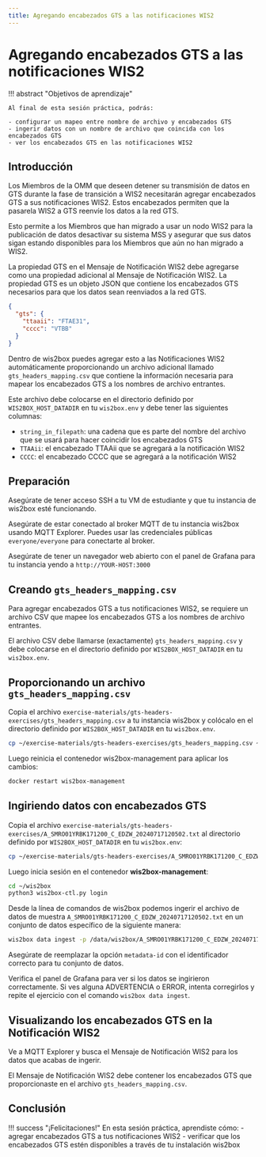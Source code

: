 ```yaml
---
title: Agregando encabezados GTS a las notificaciones WIS2
---
```


# Agregando encabezados GTS a las notificaciones WIS2

!!! abstract "Objetivos de aprendizaje"

    Al final de esta sesión práctica, podrás:
    
    - configurar un mapeo entre nombre de archivo y encabezados GTS
    - ingerir datos con un nombre de archivo que coincida con los encabezados GTS
    - ver los encabezados GTS en las notificaciones WIS2

## Introducción

Los Miembros de la OMM que deseen detener su transmisión de datos en GTS durante la fase de transición a WIS2 necesitarán agregar encabezados GTS a sus notificaciones WIS2. Estos encabezados permiten que la pasarela WIS2 a GTS reenvíe los datos a la red GTS.

Esto permite a los Miembros que han migrado a usar un nodo WIS2 para la publicación de datos desactivar su sistema MSS y asegurar que sus datos sigan estando disponibles para los Miembros que aún no han migrado a WIS2.

La propiedad GTS en el Mensaje de Notificación WIS2 debe agregarse como una propiedad adicional al Mensaje de Notificación WIS2. La propiedad GTS es un objeto JSON que contiene los encabezados GTS necesarios para que los datos sean reenviados a la red GTS.

```json
{
  "gts": {
    "ttaaii": "FTAE31",
    "cccc": "VTBB"
  }
}
```

Dentro de wis2box puedes agregar esto a las Notificaciones WIS2 automáticamente proporcionando un archivo adicional llamado `gts_headers_mapping.csv` que contiene la información necesaria para mapear los encabezados GTS a los nombres de archivo entrantes.

Este archivo debe colocarse en el directorio definido por `WIS2BOX_HOST_DATADIR` en tu `wis2box.env` y debe tener las siguientes columnas:

- `string_in_filepath`: una cadena que es parte del nombre del archivo que se usará para hacer coincidir los encabezados GTS
- `TTAAii`: el encabezado TTAAii que se agregará a la notificación WIS2
- `CCCC`: el encabezado CCCC que se agregará a la notificación WIS2

## Preparación

Asegúrate de tener acceso SSH a tu VM de estudiante y que tu instancia de wis2box esté funcionando.

Asegúrate de estar conectado al broker MQTT de tu instancia wis2box usando MQTT Explorer. Puedes usar las credenciales públicas `everyone/everyone` para conectarte al broker.

Asegúrate de tener un navegador web abierto con el panel de Grafana para tu instancia yendo a `http://YOUR-HOST:3000`

## Creando `gts_headers_mapping.csv`

Para agregar encabezados GTS a tus notificaciones WIS2, se requiere un archivo CSV que mapee los encabezados GTS a los nombres de archivo entrantes.

El archivo CSV debe llamarse (exactamente) `gts_headers_mapping.csv` y debe colocarse en el directorio definido por `WIS2BOX_HOST_DATADIR` en tu `wis2box.env`.

## Proporcionando un archivo `gts_headers_mapping.csv`
    
Copia el archivo `exercise-materials/gts-headers-exercises/gts_headers_mapping.csv` a tu instancia wis2box y colócalo en el directorio definido por `WIS2BOX_HOST_DATADIR` en tu `wis2box.env`.

```bash
cp ~/exercise-materials/gts-headers-exercises/gts_headers_mapping.csv ~/wis2box-data
```

Luego reinicia el contenedor wis2box-management para aplicar los cambios:

```bash
docker restart wis2box-management
```

## Ingiriendo datos con encabezados GTS

Copia el archivo `exercise-materials/gts-headers-exercises/A_SMRO01YRBK171200_C_EDZW_20240717120502.txt` al directorio definido por `WIS2BOX_HOST_DATADIR` en tu `wis2box.env`:

```bash
cp ~/exercise-materials/gts-headers-exercises/A_SMRO01YRBK171200_C_EDZW_20240717120502.txt ~/wis2box-data
```

Luego inicia sesión en el contenedor **wis2box-management**:

```bash
cd ~/wis2box
python3 wis2box-ctl.py login
```

Desde la línea de comandos de wis2box podemos ingerir el archivo de datos de muestra `A_SMRO01YRBK171200_C_EDZW_20240717120502.txt` en un conjunto de datos específico de la siguiente manera:

```bash
wis2box data ingest -p /data/wis2box/A_SMRO01YRBK171200_C_EDZW_20240717120502.txt --metadata-id urn:wmo:md:not-my-centre:core.surface-based-observations.synop
```

Asegúrate de reemplazar la opción `metadata-id` con el identificador correcto para tu conjunto de datos.

Verifica el panel de Grafana para ver si los datos se ingirieron correctamente. Si ves alguna ADVERTENCIA o ERROR, intenta corregirlos y repite el ejercicio con el comando `wis2box data ingest`.

## Visualizando los encabezados GTS en la Notificación WIS2

Ve a MQTT Explorer y busca el Mensaje de Notificación WIS2 para los datos que acabas de ingerir.

El Mensaje de Notificación WIS2 debe contener los encabezados GTS que proporcionaste en el archivo `gts_headers_mapping.csv`.

## Conclusión

!!! success "¡Felicitaciones!"
    En esta sesión práctica, aprendiste cómo:
      - agregar encabezados GTS a tus notificaciones WIS2
      - verificar que los encabezados GTS estén disponibles a través de tu instalación wis2box